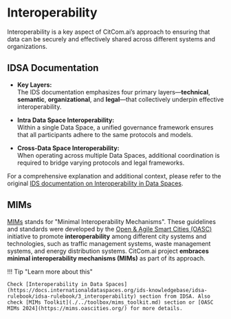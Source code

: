 # Interoperability
Interoperability is a key aspect of CitCom.ai’s approach to ensuring that data can be securely and effectively shared across different systems and organizations. 

## IDSA Documentation

- **Key Layers:**  
  The IDS documentation emphasizes four primary layers—**technical**, **semantic**, **organizational**, and **legal**—that collectively underpin effective interoperability.

- **Intra Data Space Interoperability:**  
  Within a single Data Space, a unified governance framework ensures that all participants adhere to the same protocols and models.

- **Cross-Data Space Interoperability:**  
  When operating across multiple Data Spaces, additional coordination is required to bridge varying protocols and legal frameworks.

For a comprehensive explanation and additional context, please refer to the original [IDS documentation on Interoperability in Data Spaces](https://docs.internationaldataspaces.org/ids-knowledgebase/idsa-rulebook/idsa-rulebook/3_interoperability).

## MIMs
[MIMs](https://mims.oascities.org/) stands for "Minimal Interoperability Mechanisms". These guidelines and standards were developed by the [Open & Agile Smart Cities (OASC)](https://oascities.org/) initiative to promote **interoperability** among different city systems and technologies, such as traffic management systems, waste management systems, and energy distribution systems. CitCom.ai project **embraces minimal interoperability mechanisms (MIMs)** as part of its approach. 



!!! Tip "Learn more about this"

    Check [Interoperability in Data Spaces](https://docs.internationaldataspaces.org/ids-knowledgebase/idsa-rulebook/idsa-rulebook/3_interoperability) section from IDSA. Also check [MIMs Toolkit](./../toolbox/mims_toolkit.md) section or [OASC MIMs 2024](https://mims.oascities.org/) for more details.
